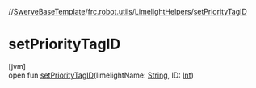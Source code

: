 //[SwerveBaseTemplate](../../../index.md)/[frc.robot.utils](../index.md)/[LimelightHelpers](index.md)/[setPriorityTagID](set-priority-tag-i-d.md)

# setPriorityTagID

[jvm]\
open fun [setPriorityTagID](set-priority-tag-i-d.md)(limelightName: [String](https://docs.oracle.com/javase/8/docs/api/java/lang/String.html), ID: [Int](https://kotlinlang.org/api/latest/jvm/stdlib/kotlin/-int/index.html))
